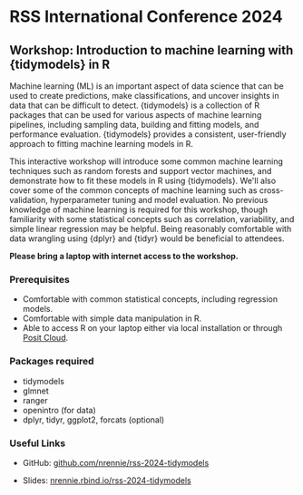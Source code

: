 # RSS International Conference 2024

## Workshop: Introduction to machine learning with {tidymodels} in R

Machine learning (ML) is an important aspect of data science that can be used to create predictions, make classifications, and uncover insights in data that can be difficult to detect. {tidymodels} is a collection of R packages that can be used for various aspects of machine learning pipelines, including sampling data, building and fitting models, and performance evaluation. {tidymodels} provides a consistent, user-friendly approach to fitting machine learning models in R.

This interactive workshop will introduce some common machine learning techniques such as random forests and support vector machines, and demonstrate how to fit these models in R using {tidymodels}. We'll also cover some of the common concepts of machine learning such as cross-validation, hyperparameter tuning and model evaluation. No previous knowledge of machine learning is required for this workshop, though familiarity with some statistical concepts such as correlation, variability, and simple linear regression may be helpful. Being reasonably comfortable with data wrangling using {dplyr} and {tidyr} would be beneficial to attendees.

**Please bring a laptop with internet access to the workshop.**

### Prerequisites

* Comfortable with common statistical concepts, including regression models.
* Comfortable with simple data manipulation in R.
* Able to access R on your laptop either via local installation or through [Posit Cloud](https://posit.cloud/).

### Packages required

* tidymodels
* glmnet
* ranger
* openintro (for data)
* dplyr, tidyr, ggplot2, forcats (optional)

### Useful Links

* GitHub: [github.com/nrennie/rss-2024-tidymodels](https://github.com/nrennie/rss-2024-tidymodels)

* Slides: [nrennie.rbind.io/rss-2024-tidymodels](https://nrennie.rbind.io/rss-2024-tidymodels)

